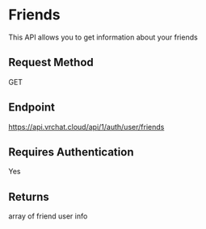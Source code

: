 # Friends

This API allows you to get information about your friends

## Request Method 
GET

## Endpoint
https://api.vrchat.cloud/api/1/auth/user/friends

## Requires Authentication
Yes

## Returns 
array of friend user info